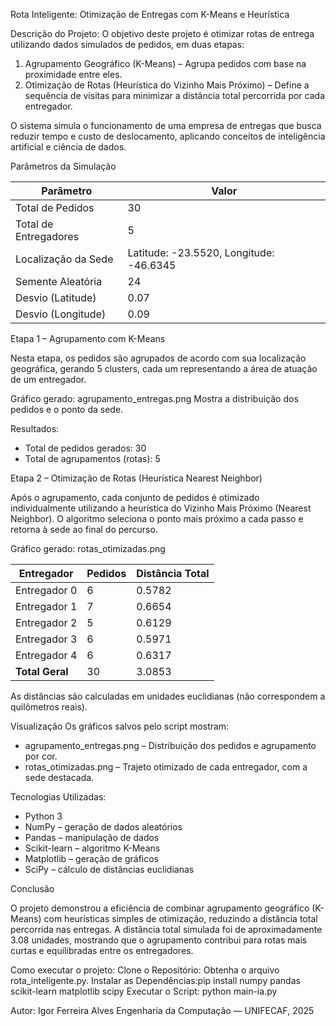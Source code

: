 Rota Inteligente: Otimização de Entregas com K-Means e Heurística

Descrição do Projeto: O objetivo deste projeto é otimizar rotas de entrega utilizando dados simulados de pedidos, em duas etapas:

1. Agrupamento Geográfico (K-Means) – Agrupa pedidos com base na proximidade entre eles.
2. Otimização de Rotas (Heurística do Vizinho Mais Próximo) – Define a sequência de visitas para minimizar a distância total percorrida por cada entregador.

O sistema simula o funcionamento de uma empresa de entregas que busca reduzir tempo e custo de deslocamento, aplicando conceitos de inteligência artificial e ciência de dados.



Parâmetros da Simulação

| Parâmetro             | Valor                                   |
| --------------------- | --------------------------------------- |
| Total de Pedidos      | 30                                      |
| Total de Entregadores | 5                                       |
| Localização da Sede   | Latitude: -23.5520, Longitude: -46.6345 |
| Semente Aleatória     | 24                                      |
| Desvio (Latitude)     | 0.07                                    |
| Desvio (Longitude)    | 0.09                                    |



Etapa 1 – Agrupamento com K-Means

Nesta etapa, os pedidos são agrupados de acordo com sua localização geográfica, gerando 5 clusters, cada um representando a área de atuação de um entregador.

Gráfico gerado: agrupamento_entregas.png
Mostra a distribuição dos pedidos e o ponto da sede.

Resultados:

* Total de pedidos gerados: 30
* Total de agrupamentos (rotas): 5



Etapa 2 – Otimização de Rotas (Heurística Nearest Neighbor)

Após o agrupamento, cada conjunto de pedidos é otimizado individualmente utilizando a heurística do Vizinho Mais Próximo (Nearest Neighbor). O algoritmo seleciona o ponto mais próximo a cada passo e retorna à sede ao final do percurso.

Gráfico gerado: rotas_otimizadas.png

| Entregador      | Pedidos | Distância Total |
| --------------- | ------- | --------------- |
| Entregador 0    | 6       | 0.5782          |
| Entregador 1    | 7       | 0.6654          |
| Entregador 2    | 5       | 0.6129          |
| Entregador 3    | 6       | 0.5971          |
| Entregador 4    | 6       | 0.6317          |
| **Total Geral** | 30      | 3.0853          |


As distâncias são calculadas em unidades euclidianas (não correspondem a quilômetros reais).



Visualização
Os gráficos salvos pelo script mostram:
* agrupamento_entregas.png – Distribuição dos pedidos e agrupamento por cor.
* rotas_otimizadas.png – Trajeto otimizado de cada entregador, com a sede destacada.


Tecnologias Utilizadas:

* Python 3
* NumPy – geração de dados aleatórios
* Pandas – manipulação de dados
* Scikit-learn – algoritmo K-Means
* Matplotlib – geração de gráficos
* SciPy – cálculo de distâncias euclidianas

  

Conclusão

O projeto demonstrou a eficiência de combinar agrupamento geográfico (K-Means) com heurísticas simples de otimização, reduzindo a distância total percorrida nas entregas. A distância total simulada foi de aproximadamente 3.08 unidades, mostrando que o agrupamento contribui para rotas mais curtas e equilibradas entre os entregadores.


Como executar o projeto:
Clone o Repositório: Obtenha o arquivo rota_inteligente.py.
Instalar as Dependências:pip install numpy pandas scikit-learn matplotlib scipy
Executar o Script: python main-ia.py

Autor: Igor Ferreira Alves
Engenharia da Computação — UNIFECAF, 2025
